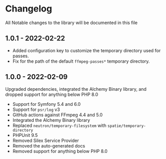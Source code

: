 # Changelog

All Notable changes to the library will be documented in this file

## 1.0.1 - 2022-02-22

- Added configuration key to customize the temporary directory used for passes.
- Fix for the path of the default `ffmpeg-passes*` temporary directory.

## 1.0.0 - 2022-02-09

Upgraded dependencies, integrated the Alchemy Binary library, and dropped support for anything below PHP 8.0

- Support for Symfony 5.4 and 6.0
- Support for `psr/log` v3
- GitHub actions against FFmpeg 4.4 and 5.0
- Integrated the Alchemy Binary library
- Replaced `neutron/temporary-filesystem` with `spatie/temporary-directory`
- PHPUnit 9.5
- Removed Silex Service Provider
- Removed the auto-generated docs
- Removed support for anything below PHP 8.0
